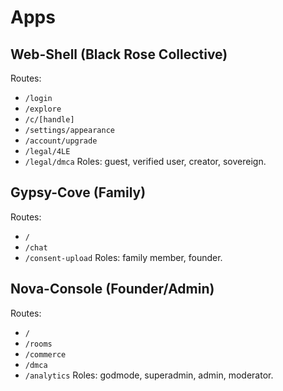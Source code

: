 # Apps

## Web-Shell (Black Rose Collective)
Routes:
- `/login`
- `/explore`
- `/c/[handle]`
- `/settings/appearance`
- `/account/upgrade`
- `/legal/4LE`
- `/legal/dmca`
Roles: guest, verified user, creator, sovereign.

## Gypsy-Cove (Family)
Routes:
- `/`
- `/chat`
- `/consent-upload`
Roles: family member, founder.

## Nova-Console (Founder/Admin)
Routes:
- `/`
- `/rooms`
- `/commerce`
- `/dmca`
- `/analytics`
Roles: godmode, superadmin, admin, moderator.
